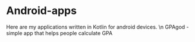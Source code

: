 # Android-apps
Here are my applications written in Kotlin for android devices. \n
GPAgod - simple app that helps people calculate GPA
